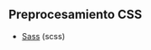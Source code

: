 ## Preprocesamiento CSS

- [Sass](https://github.com/mondeja/fullstack/tree/master/frontend/src/001-entorno_de_ejecucion/css/preprocessor/sass) (scss)